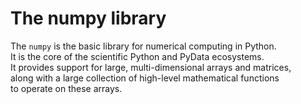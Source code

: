 # The numpy library

The `numpy` is the basic library for numerical computing in Python.  
It is the core of the scientific Python and PyData ecosystems.  
It provides support for large, multi-dimensional arrays and matrices,  
along with a large collection of high-level mathematical functions  
to operate on these arrays.  

